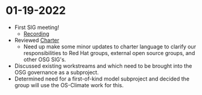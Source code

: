 # 01-19-2022

* First SIG meeting!
    * [Recording](https://drive.google.com/file/d/1DU26DmqOnxRAS5WWUUfG7zc4LSsjj68O/view?usp=sharing)
* Reviewed [Charter](../charter.md)
    * Need up make some minor updates to charter language to clarify our responsibilities to Red Hat groups, external open source groups, and other OSG SIG's.
* Discussed existing workstreams and which need to be brought into the OSG governance as a subproject.
* Determined need for a first-of-kind model subproject and decided the group will use the OS-Climate work for this.
